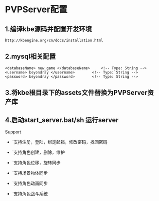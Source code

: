 PVPServer配置
==========
## 1.编译kbe源码并配置开发环境
	http://kbengine.org/cn/docs/installation.html
	
## 2.mysql相关配置
	<databaseName> new_game </databaseName> 	<!-- Type: String -->
	<username> beyondray </username>		<!-- Type: String -->
	<password> beyondray </password>		<!-- Type: String -->
	
## 3.将kbe根目录下的assets文件替换为PVPServer资产库

## 4.启动start_server.bat/sh 运行server



Support
* `支持注册，登陆，绑定邮箱，修改密码，找回密码

* `支持角色创建，删除，维护

* `支持角色位移，旋转同步

* `支持场景物体同步

* `支持角色动画同步

* `支持角色战斗系统

